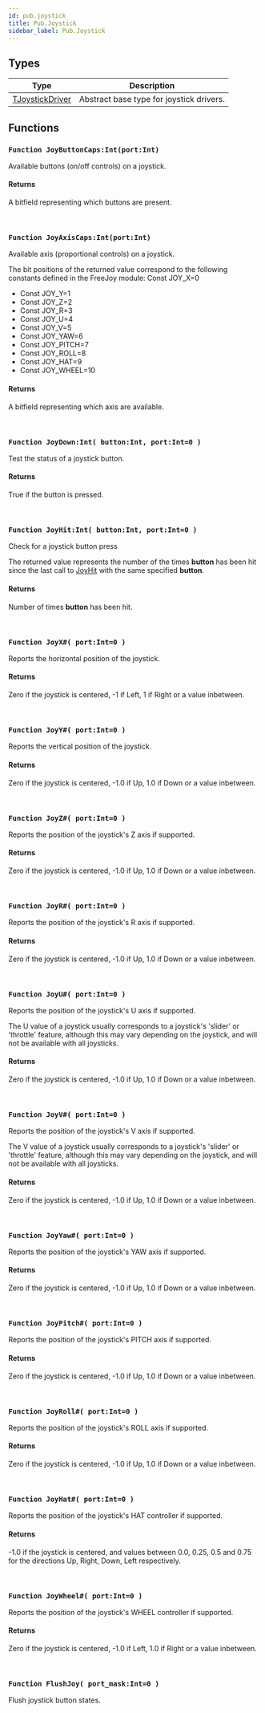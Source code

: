 ```yaml
---
id: pub.joystick
title: Pub.Joystick
sidebar_label: Pub.Joystick
---
```



## Types
| Type | Description |
|---|---|
| [TJoystickDriver](../../pub/pub.joystick/tjoystickdriver) | Abstract base type for joystick drivers. |

## Functions

### `Function JoyButtonCaps:Int(port:Int)`

Available buttons (on/off controls) on a joystick.

#### Returns
A bitfield representing which buttons are present.


<br/>

### `Function JoyAxisCaps:Int(port:Int)`

Available axis (proportional controls) on a joystick.


The bit positions of the returned value correspond to the following constants defined
in the FreeJoy module: Const JOY_X=0
* Const JOY_Y=1
* Const JOY_Z=2
* Const JOY_R=3
* Const JOY_U=4
* Const JOY_V=5
* Const JOY_YAW=6
* Const JOY_PITCH=7
* Const JOY_ROLL=8
* Const JOY_HAT=9
* Const JOY_WHEEL=10


#### Returns
A bitfield representing which axis are available.


<br/>

### `Function JoyDown:Int( button:Int, port:Int=0 )`

Test the status of a joystick button.

#### Returns
True if the button is pressed.


<br/>

### `Function JoyHit:Int( button:Int, port:Int=0 )`

Check for a joystick button press


The returned value represents the number of the times <b>button</b> has been hit since
the last call to [JoyHit](../../pub/pub.joystick/#function-joyhit-int-button-int-port-int-0) with the same specified <b>button</b>.


#### Returns
Number of times <b>button</b> has been hit.


<br/>

### `Function JoyX#( port:Int=0 )`

Reports the horizontal position of the joystick.

#### Returns
Zero if the joystick is centered, -1 if Left, 1 if Right or a value inbetween.


<br/>

### `Function JoyY#( port:Int=0 )`

Reports the vertical position of the joystick.

#### Returns
Zero if the joystick is centered, -1.0 if Up, 1.0 if Down or a value inbetween.


<br/>

### `Function JoyZ#( port:Int=0 )`

Reports the position of the joystick's Z axis if supported.

#### Returns
Zero if the joystick is centered, -1.0 if Up, 1.0 if Down or a value inbetween.


<br/>

### `Function JoyR#( port:Int=0 )`

Reports the position of the joystick's R axis if supported.

#### Returns
Zero if the joystick is centered, -1.0 if Up, 1.0 if Down or a value inbetween.


<br/>

### `Function JoyU#( port:Int=0 )`

Reports the position of the joystick's U axis if supported.


The U value of a joystick usually corresponds to a joystick's 'slider' or 'throttle' feature, although this may vary depending on the joystick, and will not be available with all joysticks.


#### Returns
Zero if the joystick is centered, -1.0 if Up, 1.0 if Down or a value inbetween.


<br/>

### `Function JoyV#( port:Int=0 )`

Reports the position of the joystick's V axis if supported.


The V value of a joystick usually corresponds to a joystick's 'slider' or 'throttle' feature, although this may vary depending on the joystick, and will not be available with all joysticks.


#### Returns
Zero if the joystick is centered, -1.0 if Up, 1.0 if Down or a value inbetween.


<br/>

### `Function JoyYaw#( port:Int=0 )`

Reports the position of the joystick's YAW axis if supported.

#### Returns
Zero if the joystick is centered, -1.0 if Up, 1.0 if Down or a value inbetween.


<br/>

### `Function JoyPitch#( port:Int=0 )`

Reports the position of the joystick's PITCH axis if supported.

#### Returns
Zero if the joystick is centered, -1.0 if Up, 1.0 if Down or a value inbetween.


<br/>

### `Function JoyRoll#( port:Int=0 )`

Reports the position of the joystick's ROLL axis if supported.

#### Returns
Zero if the joystick is centered, -1.0 if Up, 1.0 if Down or a value inbetween.


<br/>

### `Function JoyHat#( port:Int=0 )`

Reports the position of the joystick's HAT controller if supported.

#### Returns
-1.0 if the joystick is centered, and values between 0.0, 0.25, 0.5 and 0.75 for the directions Up, Right, Down, Left respectively.


<br/>

### `Function JoyWheel#( port:Int=0 )`

Reports the position of the joystick's WHEEL controller if supported.

#### Returns
Zero if the joystick is centered, -1.0 if Left, 1.0 if Right or a value inbetween.


<br/>

### `Function FlushJoy( port_mask:Int=0 )`

Flush joystick button states.

<br/>

